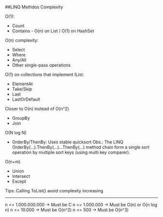 ##LINQ Methdos Complexity

O(1):
- Count
- Contains - O(n) on List / O(1) on HashSet

O(n) complexity:
- Select
- Where
- Any/All
- Other single-pass operations

O(1) on collections that implement IList<T>:
- ElementAt
- Take/Skip
- Last
- LastOrDefault

Closer to O(n) instead of O(n^2)
- GroupBy
- Join

O(N log N)
- OrderBy/ThenBy: Uses stable quicksort
Obs.: The LINQ OrderBy(...).ThenBy(...)...ThenBy(...) method chain form a single sort operation by multiple sort keys (using multi key comparer).


O(n+m)
- Union
- Intersect
- Except


Tips: Calling ToList() avoid complexity increasing

----------
n <= 1.000.000.000 -> Must be C
n <= 1.000.000 -> Must be O(n) or O(n log n)
n <= 10.000 -> Must be O(n^2)
n <= 500 -> Must be O(n^3)